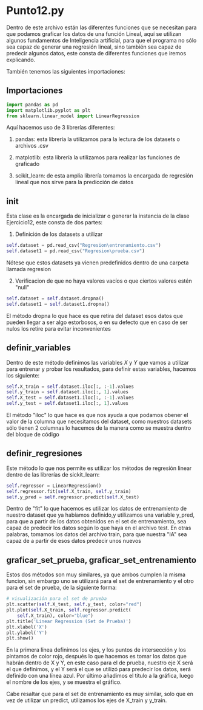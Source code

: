 # Punto12.py

Dentro de este archivo están las diferentes funciones que se necesitan para que podamos graficar los datos de una función Líneal, aquí se utilizan algunos fundamentos de Inteligencia artificial, para que el programa no sólo sea capaz de generar una regresión lineal, sino también sea capaz de predecir algunos datos, este consta de diferentes funciones que iremos explicando.

También tenemos las siguientes importaciones:

## Importaciones

```python
import pandas as pd
import matplotlib.pyplot as plt
from sklearn.linear_model import LinearRegression
```

Aquí hacemos uso de 3 librerías diferentes:

1. pandas: esta librería la utilizamos para la lectura de los datasets o archivos .csv

2. matplotlib: esta librería la utilizamos para realizar las funciones de graficado

3. scikit_learn: de esta amplia librería tomamos la encargada de regresión lineal que nos sirve para la predicción de datos

## init

Esta clase es la encargada de inicializar o generar la instancia de la clase Ejercicio12, este consta de dos partes:

1. Definición de los datasets a utilizar

```python
self.dataset = pd.read_csv("Regresion\entrenamiento.csv")
self.dataset1 = pd.read_csv("Regresion\prueba.csv")
```

Nótese que estos datasets ya vienen predefinidos dentro de una carpeta llamada regresion

2. Verificacion de que no haya valores vacíos o que ciertos valores estén "null"

```python
self.dataset = self.dataset.dropna()
self.dataset1 = self.dataset1.dropna()
```

El método dropna lo que hace es que retira del dataset esos datos que pueden llegar a ser algo estorbosos, o en su defecto que en caso de ser nulos los retire para evitar inconvenientes

## definir_variables

Dentro de este método definimos las variables _X_ y _Y_ que vamos a utilizar para entrenar y probar los resultados, para definir estas variables, hacemos los siguiente:

```python
self.X_train = self.dataset.iloc[:, :-1].values
self.y_train = self.dataset.iloc[:, 1].values
self.X_test = self.dataset1.iloc[:, :-1].values
self.y_test = self.dataset1.iloc[:, 1].values
```

El método "iloc" lo que hace es que nos ayuda a que podamos obener el valor de la columna que necesitamos del dataset, como nuestros datasets sólo tienen 2 columnas lo hacemos de la manera como se muestra dentro del bloque de código

## definir_regresiones

Este método lo que nos permite es utilizar los métodos de regresión linear dentro de las librerías de sickit_learn:

```python
self.regressor = LinearRegression()
self.regressor.fit(self.X_train, self.y_train)
self.y_pred = self.regressor.predict(self.X_test)
```

Dentro de "fit" lo que hacemos es utilizar los datos de entrenamiento de nuestro dataset que ya habíamos definido,y utilizamos una variable y_pred, para que a partir de los datos obtenidos en el set de entrenamiento, sea capaz de predecir los datos según lo que haya en el archivo test. En otras palabras, tomamos los datos del archivo train, para que nuestra "IA" sea capaz de a partir de esos datos predecir unos nuevos

## graficar_set_prueba, graficar_set_entrenamiento

Estos dos métodos son muy similares, ya que ambos cumplen la misma funcion, sin embargo uno se utilizará para el set de entrenamiento y el otro para el set de prueba, de la siguiente forma:

```python
# visualización para el set de prueba
plt.scatter(self.X_test, self.y_test, color="red")
plt.plot(self.X_train, self.regressor.predict(
    self.X_train), color="blue")
plt.title('Linear Regression (Set de Prueba)')
plt.xlabel('X')
plt.ylabel('Y')
plt.show()
```

En la primera línea definimos los ejes, y los puntos de intersección y los pintamos de color rojo, después lo que hacemos es tomar los datos que habrán dentro de X y Y, en este caso para el de prueba, nuestro eje X será el que definimos, y el Y será el que se utilizó para predecir los datos, será definido con una línea azul. Por último añadimos el título a la gráfica, luego el nombre de los ejes, y se muestra el gráfico.

Cabe resaltar que para el set de entrenamiento es muy similar, solo que en vez de utilizar un predict, utilizamos los ejes de X_train y y_train.
